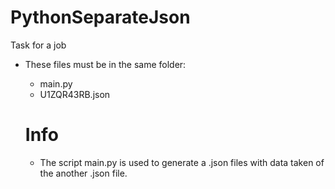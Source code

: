 # PythonSeparateJson
Task for a job

* These files must be in the same folder:
  * main.py
  * U1ZQR43RB.json
  
  # Info
  
  * The script main.py is used to generate a .json files with data taken of the another .json file.
